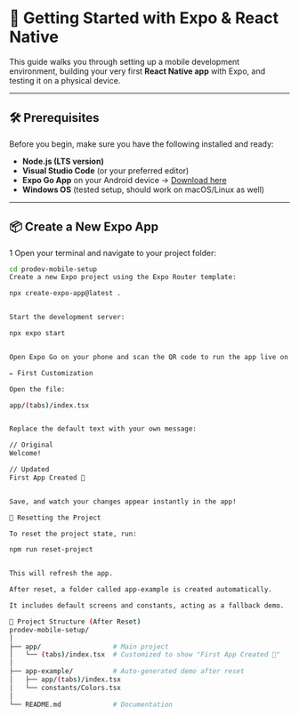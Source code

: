 # 🚀 Getting Started with Expo & React Native

This guide walks you through setting up a mobile development environment, building your very first **React Native app** with Expo, and testing it on a physical device.  

---

## 🛠️ Prerequisites

Before you begin, make sure you have the following installed and ready:

- **Node.js (LTS version)**  
- **Visual Studio Code** (or your preferred editor)  
- **Expo Go App** on your Android device → [Download here](https://expo.dev/go)  
- **Windows OS** (tested setup, should work on macOS/Linux as well)  

---

## 📦 Create a New Expo App

1 Open your terminal and navigate to your project folder:
   ```bash
   cd prodev-mobile-setup
Create a new Expo project using the Expo Router template:

npx create-expo-app@latest .


Start the development server:

npx expo start


Open Expo Go on your phone and scan the QR code to run the app live on your device.

✏️ First Customization

Open the file:

app/(tabs)/index.tsx


Replace the default text with your own message:

// Original
Welcome!

// Updated
First App Created 🎉


Save, and watch your changes appear instantly in the app!

🔄 Resetting the Project

To reset the project state, run:

npm run reset-project


This will refresh the app.

After reset, a folder called app-example is created automatically.

It includes default screens and constants, acting as a fallback demo.

📂 Project Structure (After Reset)
prodev-mobile-setup/
│
├── app/                  # Main project
│   └── (tabs)/index.tsx  # Customized to show "First App Created 🎉"
│
├── app-example/          # Auto-generated demo after reset
│   ├── app/(tabs)/index.tsx
│   └── constants/Colors.tsx
│
└── README.md             # Documentation